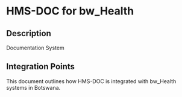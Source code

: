 # HMS-DOC for bw_Health

## Description

Documentation System

## Integration Points

This document outlines how HMS-DOC is integrated with bw_Health systems in Botswana.
